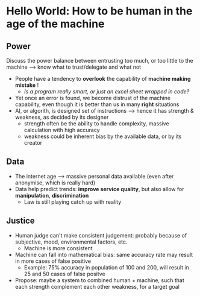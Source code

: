 # Hello World: How to be human in the age of the machine

## Power

Discuss the power balance between entrusting too much, or too little to the machine --> know what to trust/delegate and what not

  - People have a tendency to **overlook** the capability of **machine making mistake** !
    - *Is a program really smart, or just an excel sheet wrapped in code?*
  - Yet once an error is found, we become distrust of the machine capability, even though it is better than us in many **right** situations
  - AI, or algorith, is designed set of instructions --> hence it has strength & weakness, as decided by its designer
    - strength often be the ability to handle complexity, massive calculation with high accuracy
    - weakness could be inherent bias by the available data, or by its creator

## Data
  - The internet age --> massive personal data available (even after anonymise, which is really hard)
  - Data help predict trends: **improve service quality**, but also allow for **manipulation**, **discrimination**
    - Law is still playing catch up with reality
    
## Justice
  - Human judge can't make consistent judgement: probably because of subjective, mood, environmental factors, etc.
    - Machine is more consistent
  - Machine can fall into mathematical bias: same accuracy rate may result in more cases of false positive
    - Example: 75% accuracy in population of 100 and 200, will result in 25 and 50 cases of false positve
  - Propose: maybe a system to combined human + machine, such that each strength complement each other weakness, for a target goal
  
